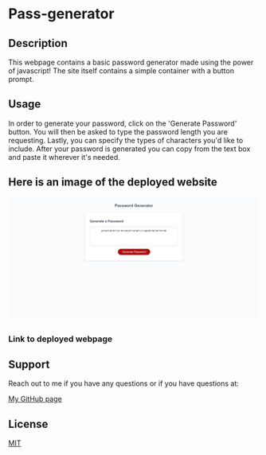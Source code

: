# Pass-generator

## Description
This webpage contains a basic password generator made using the power of javascript! The site itself contains a simple container with a button prompt. 

## Usage 
In order to generate your password, click on the 'Generate Password' button. You will then be asked to type the password length you are requesting. Lastly, you can specify the types of characters you'd like to include. After your password is generated you can copy from the text box and paste it wherever it's needed. 

## Here is an image of the deployed website
![photo of password generation website](./assets/img/screencapture-127-0-0-1-5500-ChallengesAndProjects-Pass-generator-index-html-2023-02-12-19_51_08.png)

### Link to deployed webpage



## Support
Reach out to me if you have any questions or if you have questions at:

[My GitHub page](https://github.com/turtlesrus01)

## License
[MIT](https://github.com/turtlesrus01/horiseon-solutions/blob/main/LICENSE)
